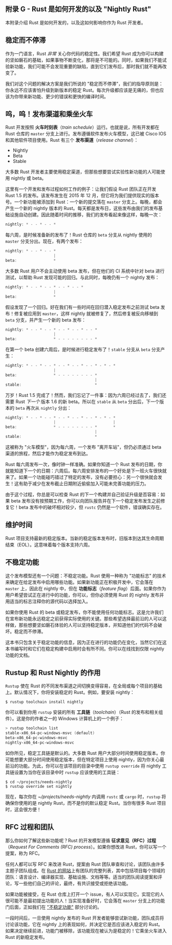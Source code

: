 ## 附录 G - Rust 是如何开发的以及 "Nightly Rust"

本附录介绍 Rust 是如何开发的，以及这如何影响你作为 Rust 开发者。

## 稳定而不停滞

作为一门语言，Rust *非常* 关心你代码的稳定性。我们希望 Rust 成为你可以构建的坚如磐石的基础，如果事物不断变化，那将是不可能的。同时，如果我们不能试验新功能，我们可能不会发现重要的缺陷，直到它们发布后，那时我们就不能再改变了。

我们对这个问题的解决方案是我们所说的 "稳定而不停滞"，我们的指导原则是：你永远不应该害怕升级到新版本的稳定 Rust。每次升级都应该是无痛的，但也应该为你带来新功能、更少的错误和更快的编译时间。

## 呜，呜！发布渠道和乘坐火车

Rust 开发按照 **火车时刻表**（*train schedule*）运行。也就是说，所有开发都在 Rust 仓库的 `master` 分支上进行。发布遵循软件发布火车模型，这已被 Cisco IOS 和其他软件项目使用。Rust 有三个 **发布渠道**（*release channel*）：

- Nightly
- Beta
- Stable

大多数 Rust 开发者主要使用稳定渠道，但那些想要尝试实验性新功能的人可能使用 nightly 或 beta。

这里有一个开发和发布过程如何工作的例子：让我们假设 Rust 团队正在开发 Rust 1.5 的发布。该发布发生在 2015 年 12 月，但它将为我们提供现实的版本号。一个新功能被添加到 Rust：一个新的提交落在 `master` 分支上。每晚，都会产生一个新的 nightly 版本的 Rust。每天都是发布日，这些发布由我们的发布基础设施自动创建。因此随着时间的推移，我们的发布看起来像这样，每晚一次：

```rust
nightly: * - - * - - *
```

每六周，是时候准备新的发布了！Rust 仓库的 `beta` 分支从 nightly 使用的 `master` 分支分出。现在，有两个发布：

```rust
nightly: * - - * - - *
                     |
beta:                *
```

大多数 Rust 用户不会主动使用 beta 发布，但在他们的 CI 系统中针对 beta 进行测试，以帮助 Rust 发现可能的回归。与此同时，每晚仍有一个 nightly 发布：

```rust
nightly: * - - * - - * - - * - - *
                     |
beta:                *
```

假设发现了一个回归。好在我们有一些时间在回归潜入稳定发布之前测试 beta 发布！修复被应用到 `master`，这样 nightly 就被修复了，然后修复被反向移植到 `beta` 分支，并产生一个新的 beta 发布：

```rust
nightly: * - - * - - * - - * - - * - - *
                     |
beta:                * - - - - - - - - *
```

在第一个 beta 创建六周后，是时候进行稳定发布了！`stable` 分支从 `beta` 分支产生：

```rust
nightly: * - - * - - * - - * - - * - - * - * - *
                     |
beta:                * - - - - - - - - *
                                       |
stable:                                *
```

万岁！Rust 1.5 完成了！然而，我们忘记了一件事：因为六周已经过去了，我们还需要 Rust *下一个* 版本 1.6 的新 beta。所以在 `stable` 从 `beta` 分出后，下一个版本的 `beta` 再次从 `nightly` 分出：

```rust
nightly: * - - * - - * - - * - - * - - * - * - *
                     |                         |
beta:                * - - - - - - - - *       *
                                       |
stable:                                *
```

这被称为 "火车模型"，因为每六周，一个发布 "离开车站"，但仍必须通过 beta 渠道的旅程，然后才能作为稳定发布到达。

Rust 每六周发布一次，像时钟一样准确。如果你知道一个 Rust 发布的日期，你就能知道下一个的日期：六周后。每六周安排发布的一个好处是下一班火车很快就来了。如果一个功能碰巧错过了特定的发布，没有必要担心：另一个很快就会发生！这有助于减少在发布截止日期附近偷偷加入可能未完善功能的压力。

由于这个过程，你总是可以检查 Rust 的下一个构建并自己验证升级是否容易：如果 beta 发布没有按预期工作，你可以向团队报告并在下一个稳定发布发生之前修复它！beta 发布中的破坏相对较少，但 `rustc` 仍然是一个软件，错误确实存在。

## 维护时间

Rust 项目支持最新的稳定版本。当新的稳定版本发布时，旧版本到达其生命周期结束（EOL）。这意味着每个版本支持六周。

## 不稳定功能

这个发布模型还有一个问题：不稳定功能。Rust 使用一种称为 "功能标志" 的技术来确定在给定发布中启用哪些功能。如果新功能正在积极开发中，它会落在 `master` 上，因此在 nightly 中，但在 **功能标志**（*feature flag*）后面。如果你作为用户希望尝试正在进行中的功能，你可以，但你必须使用 Rust 的 nightly 发布并用适当的标志注释你的源代码以选择加入。

如果你使用 Rust 的 beta 或稳定发布，你不能使用任何功能标志。这是允许我们在宣布新功能永远稳定之前获得实际使用的关键。那些希望选择最前沿的人可以这样做，那些想要坚如磐石体验的人可以坚持稳定版本，并知道他们的代码不会破坏。稳定而不停滞。

这本书只包含关于稳定功能的信息，因为正在进行的功能仍在变化，当然它们在这本书编写时和它们在稳定构建中启用时会有所不同。你可以在线找到仅限 nightly 功能的文档。

## Rustup 和 Rust Nightly 的作用

`Rustup` 使在 Rust 的不同发布渠道之间切换变得容易，在全局或每个项目的基础上。默认情况下，你将安装稳定的 Rust。例如，要安装 nightly：

```console
$ rustup toolchain install nightly
```

你可以看到你用 `rustup` 安装的所有 **工具链**（*toolchain*）（Rust 的发布和相关组件）。这是你的作者之一的 Windows 计算机上的一个例子：

```powershell
> rustup toolchain list
stable-x86_64-pc-windows-msvc (default)
beta-x86_64-pc-windows-msvc
nightly-x86_64-pc-windows-msvc
```

如你所见，稳定工具链是默认的。大多数 Rust 用户大部分时间使用稳定版本。你可能想要大部分时间使用稳定版本，但在特定项目上使用 nightly，因为你关心最前沿的功能。为此，你可以在该项目的目录中使用 `rustup override` 将 nightly 工具链设置为当你在该目录中时 `rustup` 应该使用的工具链：

```console
$ cd ~/projects/needs-nightly
$ rustup override set nightly
```

现在，每次你在 *~/projects/needs-nightly* 内调用 `rustc` 或 `cargo` 时，`rustup` 将确保你使用的是 nightly Rust，而不是你的默认稳定 Rust。当你有很多 Rust 项目时，这会很方便！

## RFC 过程和团队

那么你如何了解这些新功能呢？Rust 的开发模型遵循 **征求意见（RFC）过程**（*Request For Comments (RFC) process*）。如果你想改进 Rust，你可以写一个提案，称为 RFC。

任何人都可以写 RFC 来改进 Rust，提案由 Rust 团队审查和讨论，该团队由许多主题子团队组成。在 [Rust 的网站](https://www.rust-lang.org/governance)上有团队的完整列表，其中包括项目每个领域的团队：语言设计、编译器实现、基础设施、文档等等。适当的团队阅读提案和评论，写一些他们自己的评论，最终，有共识接受或拒绝该功能。

如果功能被接受，在 Rust 仓库上打开一个 issue，有人可以实现它。实现它的人很可能不是最初提出功能的人！当实现准备好时，它会落在 `master` 分支上的功能门后面，正如我们在 ["不稳定功能"](#不稳定功能)<!-- ignore --> 部分讨论的。

一段时间后，一旦使用 nightly 发布的 Rust 开发者能够尝试新功能，团队成员将讨论该功能，它在 nightly 上的表现如何，并决定它是否应该进入稳定的 Rust。如果决定继续前进，功能门被移除，该功能现在被认为是稳定的！它乘坐火车进入 Rust 的新稳定发布。